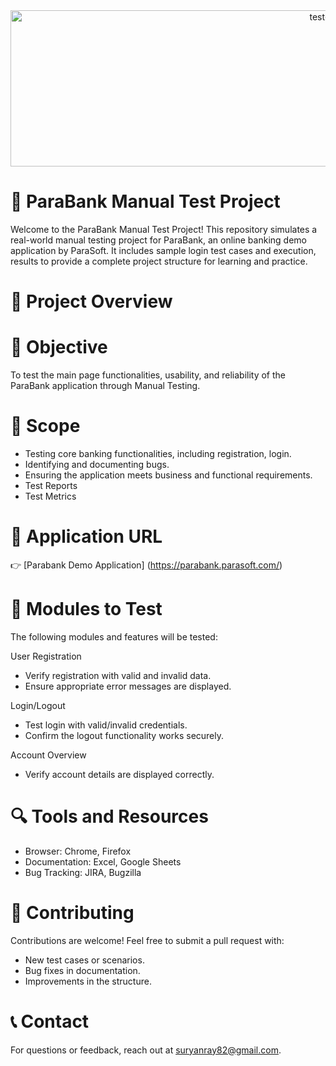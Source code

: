 <div align="center">
 <img  src="https://user-images.githubusercontent.com/68038931/147390936-c6228337-9787-4aab-b5d6-826bc8e4e4a3.gif" alt="test-light" width="1000" height="250" />
 </div>

# 🏦 **ParaBank Manual Test Project**
Welcome to the ParaBank Manual Test Project! This repository simulates a real-world manual testing project for ParaBank, an online banking demo application by ParaSoft. It includes sample login test cases and execution, results to provide a complete project structure for learning and practice.

# 📘 Project Overview

# 🔹 Objective

To test the main page functionalities, usability, and reliability of the ParaBank application through Manual Testing.

# 🔹 Scope
- Testing core banking functionalities, including registration, login.
- Identifying and documenting bugs.
- Ensuring the application meets business and functional requirements.
- Test Reports
- Test Metrics

# 🔹 Application URL

👉 [Parabank Demo Application] (https://parabank.parasoft.com/)

# 🧪 Modules to Test

The following modules and features will be tested:

User Registration

- Verify registration with valid and invalid data.
- Ensure appropriate error messages are displayed.

Login/Logout

- Test login with valid/invalid credentials.
- Confirm the logout functionality works securely.

Account Overview

- Verify account details are displayed correctly.


# 🔍 Tools and Resources

- Browser: Chrome, Firefox
- Documentation: Excel, Google Sheets
- Bug Tracking: JIRA, Bugzilla

# 🤝 Contributing

Contributions are welcome! Feel free to submit a pull request with:

- New test cases or scenarios.
- Bug fixes in documentation.
- Improvements in the structure.

# 📞 Contact

For questions or feedback, reach out at suryanray82@gmail.com.
